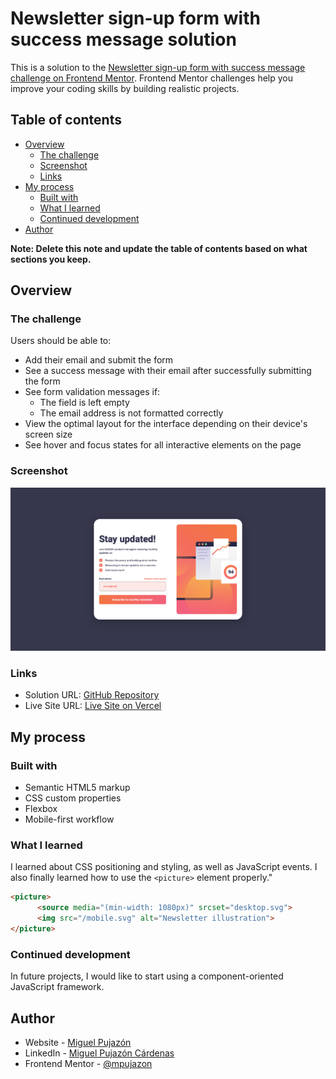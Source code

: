 # Newsletter sign-up form with success message solution

This is a solution to the [Newsletter sign-up form with success message challenge on Frontend Mentor](https://www.frontendmentor.io/challenges/newsletter-signup-form-with-success-message-3FC1AZbNrv). Frontend Mentor challenges help you improve your coding skills by building realistic projects. 

## Table of contents

- [Overview](#overview)
  - [The challenge](#the-challenge)
  - [Screenshot](#screenshot)
  - [Links](#links)
- [My process](#my-process)
  - [Built with](#built-with)
  - [What I learned](#what-i-learned)
  - [Continued development](#continued-development)
- [Author](#author)

**Note: Delete this note and update the table of contents based on what sections you keep.**

## Overview

### The challenge

Users should be able to:

- Add their email and submit the form
- See a success message with their email after successfully submitting the form
- See form validation messages if:
  - The field is left empty
  - The email address is not formatted correctly
- View the optimal layout for the interface depending on their device's screen size
- See hover and focus states for all interactive elements on the page

### Screenshot

![](./screenshot.png)

### Links

- Solution URL: [GitHub Repository]([https://github.com/mpujazon/meet-landing-page](https://github.com/mpujazon/newsletter-sign-up-with-success-message))
- Live Site URL: [Live Site on Vercel](https://newsletter-sign-up-with-success-message-eosin-seven.vercel.app)

## My process

### Built with

- Semantic HTML5 markup
- CSS custom properties
- Flexbox
- Mobile-first workflow

### What I learned

I learned about CSS positioning and styling, as well as JavaScript events. I also finally learned how to use the `<picture>` element properly."

```html
<picture>
      <source media="(min-width: 1080px)" srcset="desktop.svg">
      <img src="/mobile.svg" alt="Newsletter illustration">
</picture>
```

### Continued development

In future projects, I would like to start using a component-oriented JavaScript framework.

## Author

- Website - [Miguel Pujazón](https://mpujazon.dev)
- LinkedIn - [Miguel Pujazón Cárdenas](https://www.linkedin.com/in/mpujazon/)
- Frontend Mentor - [@mpujazon](https://www.frontendmentor.io/profile/mpujazon)
